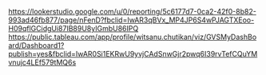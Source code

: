 https://lookerstudio.google.com/u/0/reporting/5c6177d7-0ca2-42f0-8b82-993ad46fb877/page/nFenD?fbclid=IwAR3qBVx_MP4JP6S4wPJAGTXEoo-H09qflGCidgUi87IB89U8yIGmbU86IPQ
https://public.tableau.com/app/profile/witsanu.chutikan/viz/GVSMyDashBoard/Dashboard1?publish=yes&fbclid=IwAR0Si1EKRwU9yvjCAdSnwGjr2pwq6I39rvTefCQuYMvnujc4LEf579tMQ6s
